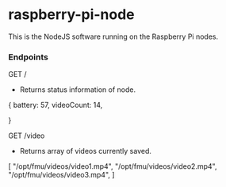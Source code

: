 # raspberry-pi-node
This is the NodeJS software running on the Raspberry Pi nodes.

### Endpoints

GET /
 - Returns status information of node.
 
 {
  battery: 57,
  videoCount: 14,
  
 }

GET /video
 - Returns array of videos currently saved.
 
 [
  "/opt/fmu/videos/video1.mp4",
  "/opt/fmu/videos/video2.mp4",
  "/opt/fmu/videos/video3.mp4",
 ]
